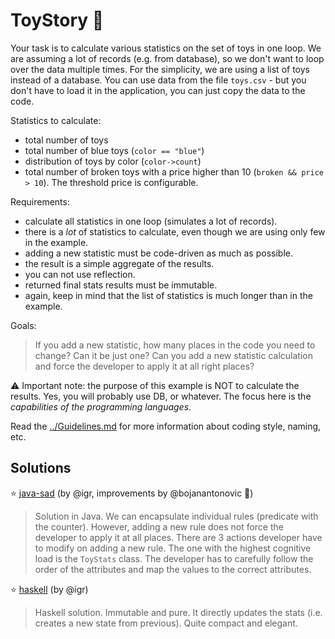 # ToyStory 🧸

Your task is to calculate various statistics on the set of toys in one loop. We are assuming a lot of records (e.g. from database), so we don't want to loop over the data multiple times. For the simplicity, we are using a list of toys instead of a database. You can use data from the file `toys.csv` - but you don't have to load it in the application, you can just copy the data to the code.

Statistics to calculate:

- total number of toys
- total number of blue toys (`color == "blue"`)
- distribution of toys by color (`color->count`)
- total number of broken toys with a price higher than 10 (`broken && price > 10`). The threshold price is configurable.

Requirements:

- calculate all statistics in one loop (simulates a lot of records).
- there is a _lot_ of statistics to calculate, even though we are using only few in the example.
- adding a new statistic must be code-driven as much as possible.
- the result is a simple aggregate of the results.
- you can not use reflection.
- returned final stats results must be immutable.
- again, keep in mind that the list of statistics is much longer than in the example.

Goals:

> If you add a new statistic, how many places in the code you need to change? Can it be just one?
> Can you add a new statistic calculation and force the developer to apply it at all right places?

⚠️ Important note: the purpose of this example is NOT to calculate the results. Yes, you will probably use DB, or whatever. The focus here is the _capabilities of the programming languages_.

Read the [../Guidelines.md](../Guidelines.md) for more information about coding style, naming, etc.

## Solutions

⭐️ [java-sad](java-sad) (by @igr, improvements by @bojanantonovic 🚀)

> Solution in Java. We can encapsulate individual rules (predicate with the counter).
  However, adding a new rule does not force the developer to apply it at all places.
  There are 3 actions developer have to modify on adding a new rule. The one with the
  highest cognitive load is the `ToyStats` class. The developer has to carefully follow the
  order of the attributes and map the values to the correct attributes.

⭐️ [haskell](haskell) (by @igr)

> Haskell solution. Immutable and pure. It directly updates the stats (i.e. creates a new state from previous). Quite compact and elegant.